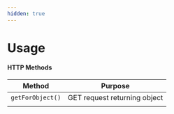 ```yaml
---
hidden: true
---
```


# Usage

#### **HTTP Methods**

| Method           | Purpose                      |
| ---------------- | ---------------------------- |
| `getForObject()` | GET request returning object |
|                  |                              |
